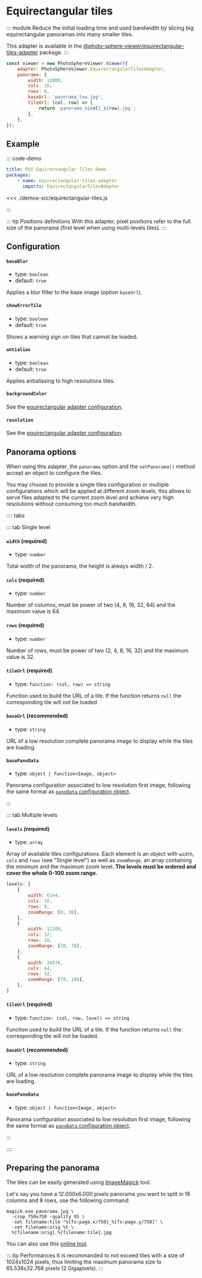 # Equirectangular tiles

<Badges module="equirectangular-tiles-adapter"/>

::: module
Reduce the initial loading time and used bandwidth by slicing big equirectangular panoramas into many smaller tiles.

This adapter is available in the [@photo-sphere-viewer/equirectangular-tiles-adapter](https://www.npmjs.com/package/@photo-sphere-viewer/equirectangular-tiles-adapter) package.
:::

```js
const viewer = new PhotoSphereViewer.Viewer({
    adapter: PhotoSphereViewer.EquirectangularTilesAdapter,
    panorama: {
        width: 12000,
        cols: 16,
        rows: 8,
        baseUrl: 'panorama_low.jpg',
        tileUrl: (col, row) => {
            return `panorama_${col}_${row}.jpg`;
        },
    },
});
```

## Example

::: code-demo

```yaml
title: PSV Equirectangular Tiles Demo
packages:
    - name: equirectangular-tiles-adapter
      imports: EquirectangularTilesAdapter
```

<<< ./demos-src/equirectangular-tiles.js

:::

::: tip Positions definitions
With this adapter, pixel positions refer to the full size of the panorama (first level when using multi-levels tiles).
:::

## Configuration

#### `baseBlur`

-   type: `boolean`
-   default: `true`

Applies a blur filter to the base image (option `baseUrl`).

#### `showErrorTile`

-   type: `boolean`
-   default: `true`

Shows a warning sign on tiles that cannot be loaded.

#### `antialias`

-   type: `boolean`
-   default: `true`

Applies antialiasing to high resolutions tiles.

#### `backgroundColor`

See the [equirectangular adapter configuration](./equirectangular.md#backgroundcolor).

#### `resolution`

See the [equirectangular adapter configuration](./equirectangular.md#resolution).

## Panorama options

When using this adapter, the `panorama` option and the `setPanorama()` method accept an object to configure the tiles.

You may choose to provide a single tiles configuration or multiple configurations which will be applied at different zoom levels, this allows to serve files adapted to the current zoom level and achieve very high resolutions without consuming too much bandwidth.

:::: tabs

::: tab Single level

#### `width` (required)

-   type: `number`

Total width of the panorama, the height is always width / 2.

#### `cols` (required)

-   type: `number`

Number of columns, must be power of two (4, 8, 16, 32, 64) and the maximum value is 64.

#### `rows` (required)

-   type: `number`

Number of rows, must be power of two (2, 4, 8, 16, 32) and the maximum value is 32.

#### `tileUrl` (required)

-   type: `function: (col, row) => string`

Function used to build the URL of a tile.
If the function returns `null` the corresponding tile will not be loaded.

#### `baseUrl` (recommended)

-   type: `string`

URL of a low resolution complete panorama image to display while the tiles are loading.

#### `basePanoData`

-   type: `object | function<Image, object>`

Panorama configuration associated to low resolution first image, following the same format as [`panoData` configuration object](../config.md#panodata).

:::

::: tab Multiple levels

#### `levels` (required)

-   type: `array`

Array of available tiles configurations. Each element is an object with `width`, `cols` and `rows` (see "Single level") as well as `zoomRange`, an array containing the minimum and the maximum zoom level. **The levels must be ordered and cover the whole 0-100 zoom range.**

```js
levels: [
    {
        width: 6144,
        cols: 16,
        rows: 8,
        zoomRange: [0, 30],
    },
    {
        width: 12288,
        cols: 32,
        rows: 16,
        zoomRange: [30, 70],
    },
    {
        width: 24576,
        cols: 64,
        rows: 32,
        zoomRange: [70, 100],
    },
]
```

#### `tileUrl` (required)

-   type: `function: (col, row, level) => string`

Function used to build the URL of a tile.
If the function returns `null` the corresponding tile will not be loaded.

#### `baseUrl` (recommended)

-   type: `string`

URL of a low resolution complete panorama image to display while the tiles are loading.

#### `basePanoData`

-   type: `object | function<Image, object>`

Panorama configuration associated to low resolution first image, following the same format as [`panoData` configuration object](../config.md#panodata).

:::

::::

## Preparing the panorama

The tiles can be easily generated using [ImageMagick](https://imagemagick.org) tool.

Let's say you have a 12.000x6.000 pixels panorama you want to split in 16 columns and 8 rows, use the following command:

```
magick.exe panorama.jpg \
  -crop 750x750 -quality 95 \
  -set filename:tile "%[fx:page.x/750]_%[fx:page.y/750]" \
  -set filename:orig %t \
  %[filename:orig]_%[filename:tile].jpg
```

You can also use this [online tool](https://pinetools.com/split-image).

::: tip Performances
It is recommanded to not exceed tiles with a size of 1024x1024 pixels, thus limiting the maximum panorama size to 65.536x32.768 pixels (2 Gigapixels).
:::
